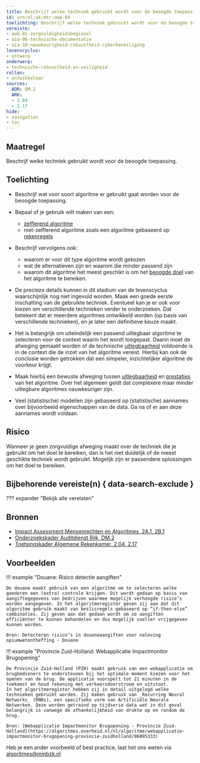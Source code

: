 ```yaml
---
title: Beschrijf welke techniek gebruikt wordt voor de beoogde toepassing
id: urn:nl:ak:mtr:owp-04
toelichting: Beschrijf welke techniek gebruikt wordt voor de beoogde toepassing. 
vereiste: 
- awb-01-zorgvuldigheidsbeginsel
- aia-06-technische-documentatie
- aia-10-nauwkeurigheid-robuustheid-cyberbeveiliging
levenscyclus: 
- ontwerp
onderwerp:
- technische-robuustheid-en-veiligheid
rollen:
- ontwikkelaar
sources:
  ADR: DM.2
  ARK: 
  - 2.04
  - 2.17
hide:
- navigation
- toc
---
```


<!-- tags -->

## Maatregel
Beschrijf welke techniek gebruikt wordt voor de beoogde toepassing. 

## Toelichting 
- Beschrijf wat voor soort algoritme er gebruikt gaat worden voor de beoogde toepassing. 
- Bepaal of je gebruik wilt maken van een:

    - [zelflerend algoritme](../../overhetalgoritmekader/soorten-algoritmes.md#zelflerende-algoritmes)
    - niet-zelflerend algoritme zoals een algoritme gebaseerd op [rekenregels](../../overhetalgoritmekader/soorten-algoritmes.md#rekenregels)

- Beschrijf vervolgens ook:
    
    - waarom er voor dit type algoritme wordt gekozen
    - wat de alternatieven zijn en waarom die minder passend zijn
    - waarom dit algoritme het meest geschikt is om het [beoogde doel](1-pba-02-formuleren-doelstelling.md) van het algoritme te bereiken. 

- De precieze details kunnen in dit stadium van de levenscyclus waarschijnlijk nog niet ingevuld worden. Maak een goede eerste inschatting van de gebruikte techniek. Eventueel kan je er ook voor kiezen om verschillende technieken verder te onderzoeken. Dat betekent dat er meerdere algoritmes ontwikkeld worden (op basis van verschillende technieken), en je later een definitieve keuze maakt. 

- Het is belangrijk om uiteindelijk een passend uitlegbaar algoritme te selecteren voor de context waarin het wordt toegepast. Daarin moet de afweging gemaakt worden of de technische [uitlegbaarheid](2-owp-32-toepassen-uitlegbaarheidstechnieken.md) voldoende is in de context die de inzet van het algoritme vereist. Hierbij kan ook de conclusie worden getrokken dat een simpeler, inzichtelijker algoritme de voorkeur krijgt. 

- Maak hierbij een bewuste afweging tussen [uitlegbaarheid](2-owp-32-toepassen-uitlegbaarheidstechnieken.md) en [prestaties](5-ver-02-evalueer-nauwkeurigheid.md) van het algoritme. Over het algemeen geldt dat complexere maar minder uitlegbare algoritmes nauwkeuriger zijn. 

- Veel (statistische) modellen zijn gebaseerd op (statistische) aannames over bijvoorbeeld eigenschappen van de data. Ga na of er aan deze aannames wordt voldaan. 

## Risico
Wanneer je geen zorgvuldige afweging maakt over de techniek die je gebruikt om het doel te bereiken, dan is het niet duidelijk of de meest geschikte techniek wordt gebruikt. Mogelijk zijn er passendere oplossingen om het doel te bereiken. 

## Bijbehorende vereiste(n) { data-search-exclude }
??? expander "Bekijk alle vereisten"
    <!-- list_vereisten_on_maatregelen_page -->

## Bronnen 
- [Impact Assessment Mensenrechten en Algoritmes, 2A.1, 2B.1](../hulpmiddelen/IAMA.md)
- [Onderzoekskader Auditdienst Rijk, DM.2](https://www.rijksoverheid.nl/documenten/rapporten/2023/07/11/onderzoekskader-algoritmes-adr-2023)
- [Toetsingskader Algemene Rekenkamer, 2.04, 2.17](https://www.rekenkamer.nl/onderwerpen/algoritmes/documenten/publicaties/2024/05/15/het-toetsingskader-aan-de-slag)

## Voorbeelden

!!! example "Douane: Risico detectie aangiften"
	
 	De douane maakt gebruik van een algoritme om te selecteren welke goederen een (extra) controle krijgen. Dit wordt gedaan op basis van aangiftegegevens van bedrijven waarmee mogelijk verhoogde risico’s worden aangegeven. In het algoritmeregister geven zij aan dat dit algoritme gebruik maakt van beslisregels gebaseerd op “if-then-else” combinaties. Zij geven aan dat gedaan wordt om zo aangiften efficiënter te kunnen behandelen en dus mogelijk sneller vrijgegeven kunnen worden.
	
 	Bron: Detecteren risico’s in douaneaangiften voor naleving opiumwetontheffing - Douane


!!! example "Provincie Zuid-Holland: Webapplicatie Impactmonitor Brugopening"

	De Provincie Zuid-Holland (PZH) maakt gebruik van een webapplicatie om brugbedieners te ondersteunen bij het optimale moment kiezen voor het openen van de brug. De applicatie voorspelt tot 21 minuten in de toekomst en houd rekening met verkeersdoorstroom en uitstoot.
	In het algoritmeregister hebben zij in detail uitgelegd welke technieken gebruikt worden. Zij maken gebruik van _Recurring Neural Networks_ (RNNs), een specifieke vorm van Artificiële Neurale Netwerken. Deze worden getraind op tijdserie data wat in dit geval belangrijk is vanwege de afhankelijkheid van drukte op en rondom de brug.
	
	Bron: [Webapplicatie Impactmonitor Brugopening - Provincie Zuid-Holland](https://algoritmes.overheid.nl/nl/algoritme/webapplicatie-impactmonitor-brugopening-provincie-zuidholland/96895333)

Heb je een ander voorbeeld of best practice, laat het ons weten via [algoritmes@minbzk.nl](mailto:algoritmes@minbzk.nl)
